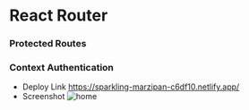 # React Router
### Protected Routes
### Context Authentication
- Deploy Link https://sparkling-marzipan-c6df10.netlify.app/
- Screenshot 
![home](https://user-images.githubusercontent.com/124623146/227261397-e8d1fd2e-9f39-4694-bfa8-eedbbf6a3b92.png)
